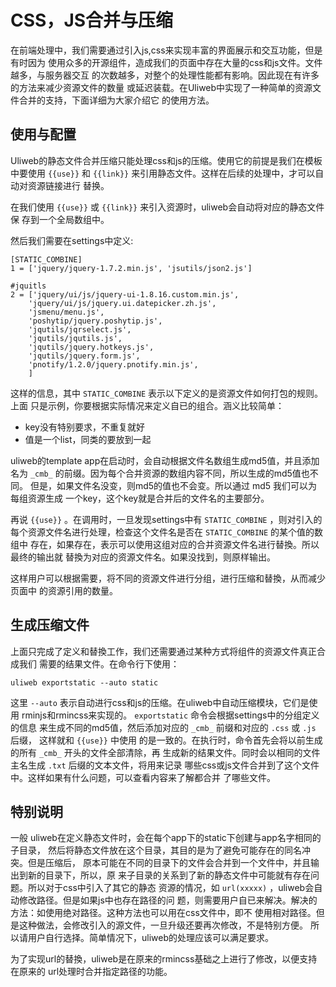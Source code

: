 # CSS，JS合并与压缩

在前端处理中，我们需要通过引入js,css来实现丰富的界面展示和交互功能，但是有时因为
使用众多的开源组件，造成我们的页面中存在大量的css和js文件。文件越多，与服务器交互
的次数越多，对整个的处理性能都有影响。因此现在有许多的方法来减少资源文件的数量
或延迟装载。在Uliweb中实现了一种简单的资源文件合并的支持，下面详细为大家介绍它
的使用方法。

## 使用与配置

Uliweb的静态文件合并压缩只能处理css和js的压缩。使用它的前提是我们在模板中要使用
`{{use}}` 和 `{{link}}` 来引用静态文件。这样在后续的处理中，才可以自动对资源链接进行
替换。

在我们使用 `{{use}}` 或 `{{link}}` 来引入资源时，uliweb会自动将对应的静态文件保
存到一个全局数组中。

然后我们需要在settings中定义:

```
[STATIC_COMBINE]
1 = ['jquery/jquery-1.7.2.min.js', 'jsutils/json2.js']

#jquitls
2 = ['jquery/ui/js/jquery-ui-1.8.16.custom.min.js',
    'jquery/ui/js/jquery.ui.datepicker.zh.js',
    'jsmenu/menu.js', 
    'poshytip/jquery.poshytip.js',
    'jqutils/jqrselect.js', 
    'jqutils/jqutils.js', 
    'jqutils/jquery.hotkeys.js',
    'jqutils/jquery.form.js',
    'pnotify/1.2.0/jquery.pnotify.min.js',
    ]
```

这样的信息，其中 `STATIC_COMBINE` 表示以下定义的是资源文件如何打包的规则。上面
只是示例，你要根据实际情况来定义自已的组合。涵义比较简单：

* key没有特别要求，不重复就好
* 值是一个list，同类的要放到一起

uliweb的template app在启动时，会自动根据文件名数组生成md5值，并且添加
名为 `_cmb_` 的前缀。因为每个合并资源的数组内容不同，所以生成的md5值也不同。
但是，如果文件名没变，则md5的值也不会变。所以通过 md5 我们可以为每组资源生成
一个key，这个key就是合并后的文件名的主要部分。

再说 `{{use}}` 。在调用时，一旦发现settings中有 `STATIC_COMBINE` ，则对引入的
每个资源文件名进行处理，检查这个文件名是否在 `STATIC_COMBINE` 的某个值的数组中
存在，如果存在，表示可以使用这组对应的合并资源文件名进行替換。所以最终的输出就
替換为对应的资源文件名。如果没找到，则原样输出。

这样用户可以根据需要，将不同的资源文件进行分组，进行压缩和替換，从而减少页面中
的资源引用的数量。

## 生成压缩文件

上面只完成了定义和替換工作，我们还需要通过某种方式将组件的资源文件真正合成我们
需要的结果文件。在命令行下使用：

```
uliweb exportstatic --auto static
```

这里 `--auto` 表示自动进行css和js的压缩。在uliweb中自动压缩模块，它们是使用
rminjs和rmincss来实现的。 `exportstatic` 命令会根据settings中的分组定义的信息
来生成不同的md5值，然后添加对应的 `_cmb_` 前缀和对应的 `.css` 或 `.js` 后缀，
这样就和 `{{use}}` 中使用
的是一致的。在执行时，命令首先会将以前生成的所有 `_cmb_` 开头的文件全部清除，再
生成新的结果文件。同时会以相同的文件主名生成 `.txt` 后缀的文本文件，将用来记录
哪些css或js文件合并到了这个文件中。这样如果有什么问题，可以查看内容来了解都合并
了哪些文件。

## 特别说明

一般 uliweb在定义静态文件时，会在每个app下的static下创建与app名字相同的子目录，
然后将静态文件放在这个目录，其目的是为了避免可能存在的同名冲突。但是压缩后，
原本可能在不同的目录下的文件会合并到一个文件中，并且输出到新的目录下，所以，原
来子目录的关系到了新的静态文件中可能就有存在问题。所以对于css中引入了其它的静态
资源的情况，如 `url(xxxxx)` ，uliweb会自动修改路径。但是如果js中也存在路径的问
题，则需要用户自已来解决。解决的方法：如使用绝对路径。这种方法也可以用在css文件中，即不
使用相对路径。但是这种做法，会修改引入的源文件，一旦升级还要再次修改，不是特别方便。
所以请用户自行选择。简单情况下，uliweb的处理应该可以满足要求。

为了实现url的替換，uliweb是在原来的rmincss基础之上进行了修改，以便支持在原来的
url处理时合并指定路径的功能。